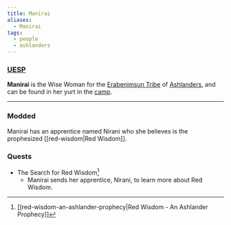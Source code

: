 ```yaml
---
title: Manirai
aliases:
  - Manirai
tags:
  - people
  - ashlanders
---
```

### [UESP](https://en.uesp.net/wiki/Morrowind:Manirai)
**Manirai** is the Wise Woman for the [Erabenimsun Tribe](https://en.uesp.net/wiki/Morrowind:Erabenimsun_Tribe "Morrowind:Erabenimsun Tribe") of [Ashlanders](https://en.uesp.net/wiki/Morrowind:Ashlanders "Morrowind:Ashlanders"), and can be found in her yurt in the [camp](https://en.uesp.net/wiki/Morrowind:Erabenimsun_Camp).

***
### Modded
Manirai has an apprentice named Nirani who she believes is the prophesized [[red-wisdom|Red Wisdom]].
### Quests
* The Search for Red Wisdom[^1]
	* Manirai sends her apprentice, Nirani, to learn more about Red Wisdom.

[^1]: [[red-wisdom-an-ashlander-prophecy|Red Wisdom - An Ashlander Prophecy]]